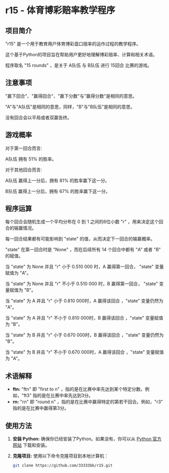 # r15 - 体育博彩赔率教学程序

## 项目简介

"r15" 是一个用于教育用户体育博彩盘口赔率的运作过程的教学程序。

这个基于Python的项目旨在帮助用户更好地理解博彩赔率、计算和相关术语。

程序取名 "15 rounds" ，是关于 A队伍 与 B队伍 进行 15回合 比赛的游戏。

## 注意事项

"赢下回合"、"赢得回合"、"赢下分数"与"赢得分数"是相同的意思。

"A"与"A队伍"是相同的意思，同样，"B"与"B队伍"是相同的意思。

没有回合会以平局或者双赢告终。

## 游戏概率

对于第一回合而言:

A队伍 拥有 51% 的胜率。

对于其他回合而言:

A队伍 赢得上一分后，拥有 81% 的胜率赢下这一分。

B队伍 赢得上一分后，拥有 67% 的胜率赢下这一分。

## 程序运算

每个回合会随机生成一个平均分布在 0 到 1 之间的6位小数 "r" ，用来决定这个回合的输赢情况。

每一回合结果都有可能影响到 "state" 的值，从而决定下一回合的输赢概率。

"state" 在第一回合时是 "None" ，而在后续所有 14 个回合中都有 "A" 或者 "B" 的赋值。

当 "state" 为 None 并且 "r" 小于 0.510 000 时，A 赢得第一回合， "state" 变量赋值为 "A"。

当 "state" 为 None 并且 "r" 不小于 0.510 000 时，B 赢得第一回合， "state" 变量赋值为 "B"。

当 "state" 为 A 并且 "r" 小于 0.810 000时，A 赢得该回合 ，"state" 变量仍然为 "A"。

当 "state" 为 A 并且 "r" 不小于 0.810 000时，B 赢得该回合 ，"state" 变量赋值为 "B"。

当 "state" 为 B 并且 "r" 小于 0.670 000时，B 赢得该回合 ，"state" 变量仍然为 "B"。

当 "state" 为 B 并且 "r" 不小于 0.670 000时，A 赢得该回合 ，"state" 变量赋值为 "A"。

## 术语解释

- **ftn:** "ftn" 即 "first to n" ，指的是在比赛中率先达到某个特定分数。例如，"ft3" 指的是在比赛中率先达到3分。
- **rn:** "rn" 即 "round n" ，指的是在比赛中赢得特定的第若干回合。例如，"r3" 指的是在比赛中赢得第3分。

## 使用方法

1. **安装 Python:** 确保你已经安装了Python。如果没有，你可以从 [Python 官方网站](https://www.python.org/) 下载和安装。

2. **克隆项目:** 使用以下命令克隆项目到本地计算机：

   ```bash
   git clone https://github.com/33333bb/r15.git
